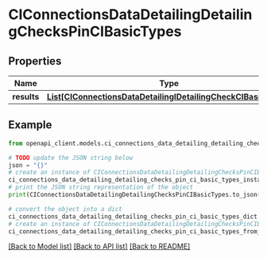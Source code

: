 # CIConnectionsDataDetailingDetailingChecksPinCIBasicTypes


## Properties

Name | Type | Description | Notes
------------ | ------------- | ------------- | -------------
**results** | [**List[CIConnectionsDataDetailingIDetailingCheckCIBasicTypes]**](CIConnectionsDataDetailingIDetailingCheckCIBasicTypes.md) |  | [optional] 

## Example

```python
from openapi_client.models.ci_connections_data_detailing_detailing_checks_pin_ci_basic_types import CIConnectionsDataDetailingDetailingChecksPinCIBasicTypes

# TODO update the JSON string below
json = "{}"
# create an instance of CIConnectionsDataDetailingDetailingChecksPinCIBasicTypes from a JSON string
ci_connections_data_detailing_detailing_checks_pin_ci_basic_types_instance = CIConnectionsDataDetailingDetailingChecksPinCIBasicTypes.from_json(json)
# print the JSON string representation of the object
print(CIConnectionsDataDetailingDetailingChecksPinCIBasicTypes.to_json())

# convert the object into a dict
ci_connections_data_detailing_detailing_checks_pin_ci_basic_types_dict = ci_connections_data_detailing_detailing_checks_pin_ci_basic_types_instance.to_dict()
# create an instance of CIConnectionsDataDetailingDetailingChecksPinCIBasicTypes from a dict
ci_connections_data_detailing_detailing_checks_pin_ci_basic_types_from_dict = CIConnectionsDataDetailingDetailingChecksPinCIBasicTypes.from_dict(ci_connections_data_detailing_detailing_checks_pin_ci_basic_types_dict)
```
[[Back to Model list]](../README.md#documentation-for-models) [[Back to API list]](../README.md#documentation-for-api-endpoints) [[Back to README]](../README.md)


